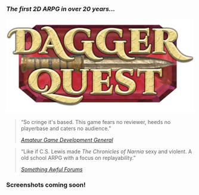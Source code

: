 ### *The first 2D ARPG in over 20 years...*

![DaggerQuest logo](/logoForGitHub.png)

>“So cringe it's based. This game fears no reviewer, heeds no playerbase and caters no audience.”
>
>[*Amateur Game Development General*](https://boards.4channel.org/vg/catalog#s=agdg)

>“Like if C.S. Lewis made *The Chronicles of Narnia* sexy and violent. A old school ARPG with a focus on replayability.”
>
>[*Something Awful Forums*](https://forums.somethingawful.com/)

### Screenshots coming soon!
